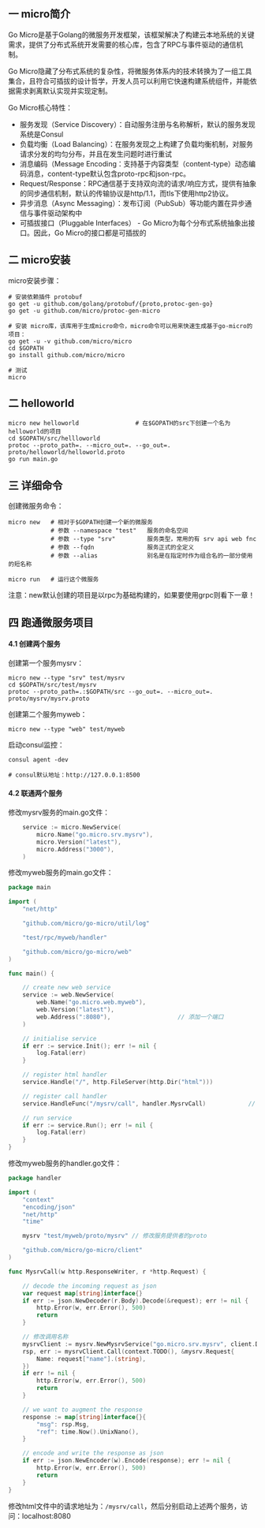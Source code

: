 ## 一 micro简介

Go Micro是基于Golang的微服务开发框架，该框架解决了构建云本地系统的关键需求，提供了分布式系统开发需要的核心库，包含了RPC与事件驱动的通信机制。  

Go Micro隐藏了分布式系统的复杂性，将微服务体系内的技术转换为了一组工具集合，且符合可插拔的设计哲学，开发人员可以利用它快速构建系统组件，并能依据需求剥离默认实现并实现定制。  

Go Micro核心特性：
- 服务发现（Service Discovery）：自动服务注册与名称解析，默认的服务发现系统是Consul
- 负载均衡（Load Balancing）：在服务发现之上构建了负载均衡机制，对服务请求分发的均匀分布，并且在发生问题时进行重试
- 消息编码（Message Encoding：支持基于内容类型（content-type）动态编码消息，content-type默认包含proto-rpc和json-rpc。
- Request/Response：RPC通信基于支持双向流的请求/响应方式，提供有抽象的同步通信机制，默认的传输协议是http/1.1，而tls下使用http2协议。
- 异步消息（Async Messaging）：发布订阅（PubSub）等功能内置在异步通信与事件驱动架构中
- 可插拔接口（Pluggable Interfaces） - Go Micro为每个分布式系统抽象出接口。因此，Go Micro的接口都是可插拔的

## 二 micro安装  

micro安装步骤：
```
# 安装依赖插件 protobuf
go get -u github.com/golang/protobuf/{proto,protoc-gen-go}
go get -u github.com/micro/protoc-gen-micro

# 安装 micro库，该库用于生成micro命令，micro命令可以用来快速生成基于go-micro的项目：
go get -u -v github.com/micro/micro
cd $GOPATH
go install github.com/micro/micro                    

# 测试
micro
```

##  二 helloworld

```
micro new helloworld                # 在$GOPATH的src下创建一个名为helloworld的项目
cd $GOPATH/src/hellloworld
protoc --proto_path=. --micro_out=. --go_out=. proto/helloworld/helloworld.proto
go run main.go
```

## 三 详细命令

创建微服务命令：
```
micro new   # 相对于$GOPATH创建一个新的微服务
            # 参数 --namespace "test"   服务的命名空间
            # 参数 --type "srv"         服务类型，常用的有 srv api web fnc
            # 参数 --fqdn               服务正式的全定义
            # 参数 --alias              别名是在指定时作为组合名的一部分使用的短名称

micro run   # 运行这个微服务
```

注意：new默认创建的项目是以rpc为基础构建的，如果要使用grpc则看下一章！

## 四 跑通微服务项目

#### 4.1 创建两个服务

创建第一个服务mysrv：
```
micro new --type "srv" test/mysrv
cd $GOPATH/src/test/mysrv
protoc --proto_path=.:$GOPATH/src --go_out=. --micro_out=. proto/mysrv/mysrv.proto
```

创建第二个服务myweb：
```
micro new --type "web" test/myweb
```

启动consul监控：
```
consul agent -dev

# consul默认地址：http://127.0.0.1:8500
```

#### 4.2 联通两个服务

修改mysrv服务的main.go文件：
```go
	service := micro.NewService(
		micro.Name("go.micro.srv.mysrv"),
		micro.Version("latest"),
		micro.Address("3000"),
	)
```

修改myweb服务的main.go文件：
```go
package main

import (
	"net/http"

	"github.com/micro/go-micro/util/log"

	"test/rpc/myweb/handler"

	"github.com/micro/go-micro/web"
)

func main() {

	// create new web service
	service := web.NewService(
		web.Name("go.micro.web.myweb"),
		web.Version("latest"),
		web.Address(":8080"),                   // 添加一个端口
	)

	// initialise service
	if err := service.Init(); err != nil {
		log.Fatal(err)
	}

	// register html handler
	service.Handle("/", http.FileServer(http.Dir("html")))

	// register call handler
	service.HandleFunc("/mysrv/call", handler.MysrvCall)            // 修改调用服务名称

	// run service
	if err := service.Run(); err != nil {
		log.Fatal(err)
	}
}

```

修改myweb服务的handler.go文件：
```go
package handler

import (
	"context"
	"encoding/json"
	"net/http"
	"time"

	mysrv "test/myweb/proto/mysrv" // 修改服务提供者的proto

	"github.com/micro/go-micro/client"
)

func MysrvCall(w http.ResponseWriter, r *http.Request) {

	// decode the incoming request as json
	var request map[string]interface{}
	if err := json.NewDecoder(r.Body).Decode(&request); err != nil {
		http.Error(w, err.Error(), 500)
		return
	}

	// 修改调用名称
	mysrvClient := mysrv.NewMysrvService("go.micro.srv.mysrv", client.DefaultClient)
	rsp, err := mysrvClient.Call(context.TODO(), &mysrv.Request{
		Name: request["name"].(string),
	})
	if err != nil {
		http.Error(w, err.Error(), 500)
		return
	}

	// we want to augment the response
	response := map[string]interface{}{
		"msg": rsp.Msg,
		"ref": time.Now().UnixNano(),
	}

	// encode and write the response as json
	if err := json.NewEncoder(w).Encode(response); err != nil {
		http.Error(w, err.Error(), 500)
		return
	}
}

```

修改html文件中的请求地址为：`/mysrv/call`，然后分别启动上述两个服务，访问：localhost:8080